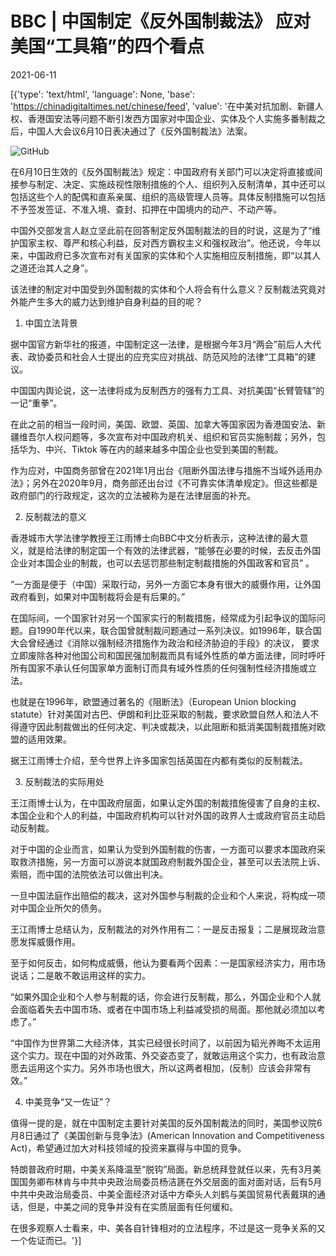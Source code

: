 # BBC | 中国制定《反外国制裁法》 应对美国“工具箱”的四个看点

2021-06-11

[{'type': 'text/html', 'language': None, 'base': 'https://chinadigitaltimes.net/chinese/feed', 'value': '在中美对抗加剧、新疆人权、香港国安法等问题不断引发西方国家对中国企业、实体及个人实施多番制裁之后，中国人大会议6月10日表决通过了《反外国制裁法》法案。

![GitHub](https://chinadigitaltimes.net/chinese/files/2021/06/118857676_a1427dc6-6833-45b6-8c3a-2436197c6592.jpg)

在6月10日生效的《反外国制裁法》规定：中国政府有关部门可以决定将直接或间接参与制定、决定、实施歧视性限制措施的个人、组织列入反制清单，其中还可以包括这些个人的配偶和直系亲属、组织的高级管理人员等。具体反制措施可以包括不予签发签证、不准入境、查封、扣押在中国境内的动产、不动产等。

中国外交部发言人赵立坚此前在回答制定反外国制裁法的目的时说，这是为了“维护国家主权、尊严和核心利益，反对西方霸权主义和强权政治”。他还说，今年以来，中国政府已多次宣布对有关国家的实体和个人实施相应反制措施，即“以其人之道还治其人之身”。

该法律的制定对中国受到外国制裁的实体和个人将会有什么意义？反制裁法究竟对外能产生多大的威力达到维护自身利益的目的呢？

1. 中国立法背景

据中国官方新华社的报道，中国制定这一法律，是根据今年3月“两会”前后人大代表、政协委员和社会人士提出的应充实应对挑战、防范风险的法律“工具箱”的建议。

中国国内舆论说，这一法律将成为反制西方的强有力工具、对抗美国“长臂管辖”的一记“重拳”。

在此之前的相当一段时间，美国、欧盟、英国、加拿大等国家因为香港国安法、新疆维吾尔人权问题等，多次宣布对中国政府机关、组织和官员实施制裁；另外，包括华为、中兴、Tiktok 等在内的越来越多中国企业也受到美国的制裁。

作为应对，中国商务部曾在2021年1月出台《阻断外国法律与措施不当域外适用办法》；另外在2020年9月，商务部还出台过《不可靠实体清单规定》。但这些都是政府部门的行政规定，这次的立法被称为是在法律层面的补充。

2. 反制裁法的意义

香港城市大学法律学教授王江雨博士向BBC中文分析表示，这种法律的最大意义，就是给法律的制定国一个有效的法律武器，“能够在必要的时候，去反击外国企业对本国企业的制裁，也可以去惩罚那些制定制裁措施的外国政客和官员” 。

“一方面是便于（中国）采取行动，另外一方面它本身有很大的威慑作用，让外国政府看到，如果对中国制裁将会是有后果的。”

在国际间，一个国家针对另一个国家实行的制裁措施，经常成为引起争议的国际问题。自1990年代以来，联合国曾就制裁问题通过一系列决议。如1996年，联合国大会曾经通过《消除以强制经济措施作为政治和经济胁迫的手段》的决议， 要求立即废除各种对他国公司和国民强加制裁而具有域外性质的单方面法律，同时呼吁所有国家不承认任何国家单方面制订而具有域外性质的任何强制性经济措施或立法。

也就是在1996年，欧盟通过著名的《阻断法》（European Union blocking statute）针对美国对古巴、伊朗和利比亚采取的制裁，要求欧盟自然人和法人不得遵守因此制裁做出的任何决定、判决或裁决，以此阻断和抵消美国制裁措施对欧盟的适用效果。

据王江雨博士介绍，至今世界上许多国家包括英国在内都有类似的反制裁法。

3. 反制裁法的实际用处

王江雨博士认为，在中国政府层面，如果认定外国的制裁措施侵害了自身的主权、本国企业和个人的利益，中国政府机构可以针对外国的政界人士或政府官员主动启动反制裁。

对于中国的企业而言，如果认为受到外国制裁的伤害，一方面可以要求本国政府采取救济措施，另一方面可以游说本就国政府制裁外国企业，甚至可以去法院上诉、索赔，而中国的法院依法可以做出判决。

一旦中国法庭作出赔偿的裁决，这对外国参与制裁的企业和个人来说，将构成一项对中国企业所欠的债务。

王江雨博士总结认为，反制裁法的对外作用有二：一是反击报复；二是展现政治意愿发挥威慑作用。

至于如何反击，如何构成威慑，他认为要看两个因素：一是国家经济实力，用市场说话；二是敢不敢运用这样的实力。

“如果外国企业和个人参与制裁的话，你会进行反制裁，那么，外国企业和个人就会面临着失去中国市场、或者在中国市场上利益减受损的局面。那他就必须加以考虑了。”

“中国作为世界第二大经济体，其实已经很长时间了，以前因为韬光养晦不太运用这个实力。现在中国的对外政策、外交姿态变了，就敢运用这个实力，也有政治意愿去运用这个实力。另外市场也很大，所以这两者相加，(反制）应该会非常有效。”

4. 中美竞争“又一佐证”？

值得一提的是，就在中国制定主要针对美国的反外国制裁法的同时，美国参议院6月8日通过了《美国创新与竞争法》(American Innovation and Competitiveness Act)，希望通过加大对科技领域的投资来赢得与中国的竞争。

特朗普政府时期，中美关系降温至“脱钩”局面。新总统拜登就任以来，先有3月美国国务卿布林肯与中共中央政治局委员杨洁篪在外交层面的面对面对话，后有5月中共中央政治局委员、中美全面经济对话中方牵头人刘鹤与美国贸易代表戴琪的通话，但是，中美之间的竞争并没有在实质层面有任何缓和。

在很多观察人士看来，中、美各自针锋相对的立法程序，不过是这一竞争关系的又一个佐证而已。'}]